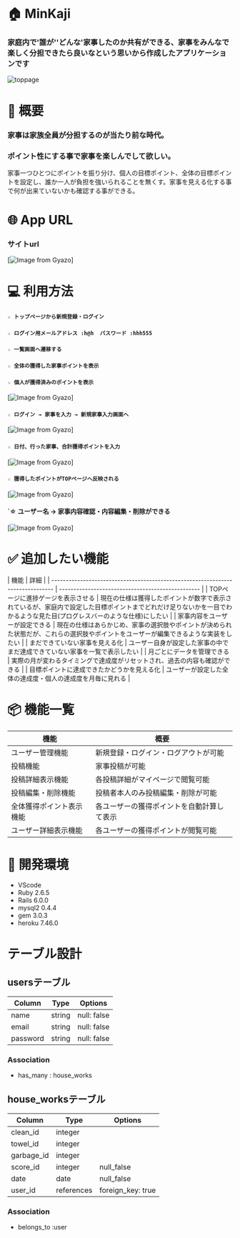 # 🏠 MinKaji
### 家庭内で'誰が''どんな'家事したのか共有ができる、家事をみんなで楽しく分担できたら良いなという思いから作成したアプリケーションです

![toppage](https://gyazo.com/7943d544689f8ab397e50ae58f22ca81)


# 💭 概要

### 家事は家族全員が分担するのが当たり前な時代。
### ポイント性にする事で家事を楽しんでして欲しい。

家事一つひとつにポイントを振り分け、個人の目標ポイント、全体の目標ポイントを設定し、誰か一人が負担を強いられることを無くす。家事を見える化する事で何が出来ていないかも確認する事ができる。

# 🌐  App URL
### **サイトurl** 
[![Image from Gyazo](https://i.gyazo.com/0033e79b6bd92896e1c7d110089ed57e.jpg)]


# 💻  利用方法

#### `☆ トップページから新規登録・ログイン`
#### `☆ ログイン用メールアドレス :h@h  パスワード :hhh555`
#### `☆ 一覧画面へ遷移する`
#### `☆ 全体の獲得した家事ポイントを表示`
#### `☆ 個人が獲得済みのポイントを表示`<br>
[![Image from Gyazo](https://i.gyazo.com/3db53fa074a3e095ff19c99b15c48ceb.gif)]<br>

#### `☆ ログイン → 家事を入力 → 新規家事入力画面へ`<br>
[![Image from Gyazo](https://i.gyazo.com/db80162d26ceb0fefe2fe85c8098c762.gif)]
#### `☆ 日付、行った家事、合計獲得ポイントを入力`
[![Image from Gyazo](https://i.gyazo.com/b0cf8271c8f515145c25acdfd753ea69.gif)]
#### `☆ 獲得したポイントがTOPページへ反映される`
[![Image from Gyazo](https://i.gyazo.com/87148d36baaabfcdb2dfb613055ba921.gif)]

#### `☆ ユーザー名 → 家事内容確認・内容編集・削除ができる<br>
[![Image from Gyazo](https://i.gyazo.com/50865db3537008f87785128bb6cafa05.gif)]
 

# ✅ 追加したい機能
| 機能                                                        | 
詳細                                         |
| ------------------------------------------------------------------------------- | ------------------------------------------------- |
| TOPページに進捗ゲージを表示させる                                          | 現在の仕様は獲得したポイントが数字で表示されているが、家庭内で設定した目標ポイントまでどれだけ足りないかを一目でわかるような見た目(プログレスバーのような仕様)にしたい |
| 家事内容をユーザーが設定できる                                            | 現在の仕様はあらかじめ、家事の選択肢やポイントが決められた状態だが、これらの選択肢やポイントをユーザーが編集できるような実装をしたい |
| まだできていない家事を見える化                                  | ユーザー自身が設定した家事の中でまだ達成できていない家事を一覧で表示したい |
| 月ごとにデータを管理できる                                  | 実際の月が変わるタイミングで達成度がリセットされ、過去の内容も確認ができる |
| 目標ポイントに達成できたかどうかを見える化                                                    | ユーザーが設定した全体の達成度・個人の達成度を月毎に見れる |



# 📦  機能一覧
| 機能           | 概要             |
| -------------- | -----------------|
| ユーザー管理機能　| 新規登録・ログイン・ログアウトが可能  |
| 投稿機能 | 家事投稿が可能 |
| 投稿詳細表示機能 | 各投稿詳細がマイページで閲覧可能 |
| 投稿編集・削除機能 | 投稿者本人のみ投稿編集・削除が可能 |
| 全体獲得ポイント表示機能 | 各ユーザーの獲得ポイントを自動計算して表示 |
| ユーザー詳細表示機能 | 各ユーザーの獲得ポイントが閲覧可能 |

# 🚜 開発環境

- VScode
- Ruby 2.6.5
- Rails 6.0.0
- mysql2 0.4.4
- gem 3.0.3
- heroku 7.46.0
# テーブル設計

## usersテーブル
|Column  |Type    |Options     |
|------  |----    |-------     |
|name    |string  |null: false |
|email   |string  |null: false |
|password|string  |null: false |

### Association
- has_many : house_works

## house_worksテーブル
|Column    |Type      |Options          |
|------    |----      |-------          |
|clean_id  |integer   |                 |
|towel_id  |integer   |                 |
|garbage_id|integer   |                 |
|score_id  |integer   |null_false       |
|date      |date      |null_false       |
|user_id   |references|foreign_key: true|

### Association
- belongs_to :user
